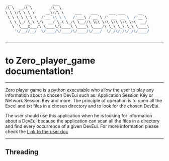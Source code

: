 ```python
 __      __          ___                                        
/\ \  __/\ \        /\_ \                                       
\ \ \/\ \ \ \     __\//\ \     ___    ___     ___ ___      __   
 \ \ \ \ \ \ \  /'__`\\ \ \   /'___\ / __`\ /' __` __`\  /'__`\ 
  \ \ \_/ \_\ \/\  __/ \_\ \_/\ \__//\ \L\ \/\ \/\ \/\ \/\  __/ 
   \ `\___x___/\ \____\/\____\ \____\ \____/\ \_\ \_\ \_\ \____\
    '\/__//__/  \/____/\/____/\/____/\/___/  \/_/\/_/\/_/\/____/
                                                                
 ```  
---

# to Zero_player_game documentation!

---
Zero player game is a python executable who allow the user to play  any information about a chosen DevEui such as: Application 
Session Key or Network Session Key and more. The principle of operation is to open all the Excel and txt files in a 
chosen directory and to look for the chosen DevEui.

The user should use this application when he is looking for information about a DevEui because the application can scan
all the files in a directory and find every occurrence of a given DevEui. For more information please check the 
[Link to the user doc](https://wi6labs.atlassian.net/wiki/spaces/WIOTYS/pages/2361982981/User+documentation+Search+Key)

---
## Threading 
